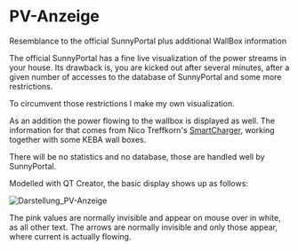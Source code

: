 # PV-Anzeige
Resemblance to the official SunnyPortal plus additional WallBox information

The official SunnyPortal has a fine live visualization of the power streams in your house.
Its drawback is, you are kicked out after several minutes, after a given number of accesses to the database of SunnyPortal and some more restrictions.

To circumvent those restrictions I make my own visualization.

As an addition the power flowing to the wallbox is displayed as well. The information for that comes from Nico Treffkorn's [SmartCharger](http://www.eb-systeme.de/?page_id=1265), working together with some KEBA wall boxes.

There will be no statistics and no database, those are handled well by SunnyPortal.

Modelled with QT Creator, the basic display shows up as follows:

![Darstellung_PV-Anzeige](https://user-images.githubusercontent.com/26298406/124920880-17da5480-dff8-11eb-824f-2bed3e3577b1.png)


The pink values are normally invisible and appear on mouse over in white, as all other text.
The arrows are normally invisible and only those appear, where current is actually flowing.
